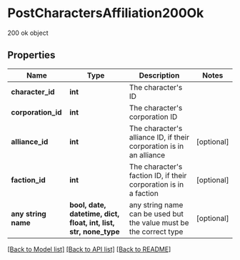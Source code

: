 # PostCharactersAffiliation200Ok

200 ok object

## Properties
Name | Type | Description | Notes
------------ | ------------- | ------------- | -------------
**character_id** | **int** | The character&#39;s ID | 
**corporation_id** | **int** | The character&#39;s corporation ID | 
**alliance_id** | **int** | The character&#39;s alliance ID, if their corporation is in an alliance | [optional] 
**faction_id** | **int** | The character&#39;s faction ID, if their corporation is in a faction | [optional] 
**any string name** | **bool, date, datetime, dict, float, int, list, str, none_type** | any string name can be used but the value must be the correct type | [optional]

[[Back to Model list]](../README.md#documentation-for-models) [[Back to API list]](../README.md#documentation-for-api-endpoints) [[Back to README]](../README.md)



